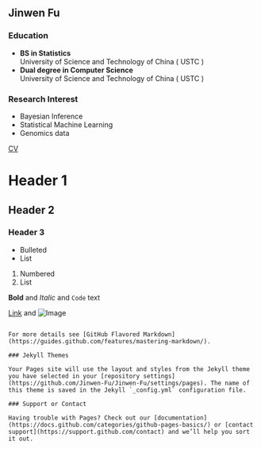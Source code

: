 ## Jinwen Fu

### Education
- **BS in Statistics**  
University of Science and Technology of China ( USTC )
- **Dual degree in Computer Science**  
University of Science and Technology of China ( USTC )

### Research Interest
- Bayesian Inference  
- Statistical Machine Learning  
- Genomics data

[CV](Jinwen_Fu_cv.pdf)


# Header 1
## Header 2
### Header 3

- Bulleted
- List

1. Numbered
2. List

**Bold** and _Italic_ and `Code` text

[Link](url) and ![Image](src)
```

For more details see [GitHub Flavored Markdown](https://guides.github.com/features/mastering-markdown/).

### Jekyll Themes

Your Pages site will use the layout and styles from the Jekyll theme you have selected in your [repository settings](https://github.com/Jinwen-Fu/Jinwen-Fu/settings/pages). The name of this theme is saved in the Jekyll `_config.yml` configuration file.

### Support or Contact

Having trouble with Pages? Check out our [documentation](https://docs.github.com/categories/github-pages-basics/) or [contact support](https://support.github.com/contact) and we’ll help you sort it out.
